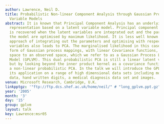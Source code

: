 ```yaml
---
author: Lawrence, Neil D.
title: Probabilistic Non-linear Component Analysis through Gaussian Process Latent
  Variable Models
abstract: It is known that Principal Component Analysis has an underlying probabilistic
  representation based on a latent variable model. Principal component analysis (PCA)
  is recovered when the latent variables are integrated out and the parameters of
  the model are optimised by maximum likelihood. It is less well known that the dual
  approach of integrating out the parameters and optimising with respect to the latent
  variables also leads to PCA. The marginalised likelihood in this case takes the
  form of Gaussian process mappings, with linear Covariance functions, from a latent
  space to an observed space, which we refer to as a Gaussian Process Latent Variable
  Model (GPLVM). This dual probabilistic PCA is still a linear latent variable model,
  but by looking beyond the inner product kernel as a covariance function we can develop
  a non-linear probabilistic PCA. In the talk we will introduce the GPLVM and illustrate
  its application on a range of high dimensional data sets including motion capture
  data, hand written digits, a medical diagnosis data set and images.
venue: Microsoft Research, Cambridge, U.K.
linkpptgz: '"ftp://ftp.dcs.shef.ac.uk/home/neil/" # "long_gplvm.ppt.gz"'
year: '2005'
month: '3'
day: '15'
group: gplvm
layout: talk
key: Lawrence:msr05
---
```

